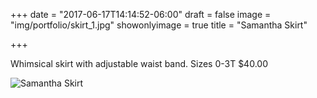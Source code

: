 +++
date = "2017-06-17T14:14:52-06:00"
draft = false
image = "img/portfolio/skirt_1.jpg"
showonlyimage = true
title = "Samantha Skirt"

+++

Whimsical skirt with adjustable waist band.
Sizes 0-3T
$40.00

![Samantha Skirt](/img/portfolio/skirt_1.jpg)
